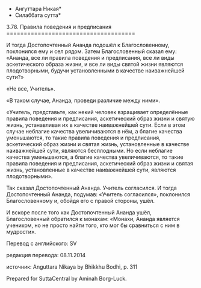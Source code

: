 * Ангуттара Никая*
* Силаббата сутта*

3\.78\. Правила поведения и предписания
\=\=\=\=\=\=\=\=\=\=\=\=\=\=\=\=\=\=\=\=\=\=\=\=\=\=\=\=\=\=\=\=\=\=\=\=\=

И тогда Достопочтенный Ананда подошёл к Благословенному, поклонился ему и сел рядом\. Затем Благословенный сказал ему: «Ананда, все ли правила поведения и предписания, все ли виды аскетического образа жизни, и все ли виды святой жизни являются плодотворными, будучи установленными в качестве наиважнейшей сути?»

«Не все, Учитель»\.

«В таком случае, Ананда, проведи различие между ними»\.

«Учитель, представьте, как некий человек взращивает определённые правила поведения и предписания, аскетический образ жизни и святую жизнь, устанавливая их в качестве наиважнейшей сути\. Если в этом случае неблагие качества увеличиваются в нём, а благие качества уменьшаются, то такие правила поведения и предписания, аскетический образ жизни и святая жизнь, установленные в качестве наиважнейшей сути, являются бесплодными\. Но если неблагие качества уменьшаются, а благие качества увеличиваются, то такие правила поведения и предписания, аскетический образ жизни и святая жизнь, установленные в качестве наиважнейшей сути, являются плодотворными»\.

Так сказал Достопочтенный Ананда\. Учитель согласился\. И тогда Достопочтенный Ананда, подумав: «Учитель согласился», поклонился Благословенному и, обойдя его с правой стороны, ушёл\.

И вскоре после того как Достопочтенный Ананда ушёл, Благословенный обратился к монахам: «Монахи, Ананда является учеником, но не просто найти того, кто мог бы сравниться с ним в мудрости»\.

Перевод с английского: SV

редакция перевода: 08\.11\.2014

источник: Anguttara Nikaya by Bhikkhu Bodhi, p\. 311

Prepared for SuttaCentral by Aminah Borg\-Luck\.